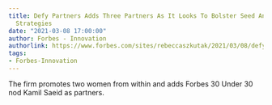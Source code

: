 ```yaml
---
title: Defy Partners Adds Three Partners As It Looks To Bolster Seed And Incubation
  Strategies
date: "2021-03-08 17:00:00"
author: Forbes - Innovation
authorlink: https://www.forbes.com/sites/rebeccaszkutak/2021/03/08/defy-partners-adds-three-partners-as-it-looks-to-bolster-seed-and-incubation-strategies/
tags:
- Forbes-Innovation
---
```

The firm promotes two women from within and adds Forbes 30 Under 30 nod Kamil Saeid as partners.
